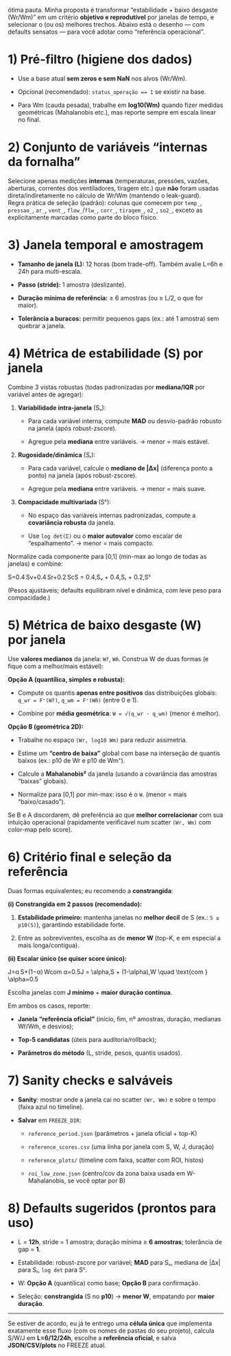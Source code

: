 ótima pauta. Minha proposta é transformar “estabilidade + baixo desgaste (Wr/Wm)” em um critério **objetivo e reprodutível** por janelas de tempo, e selecionar o (ou os) melhores trechos. Abaixo está o desenho — com defaults sensatos — para você adotar como “referência operacional”.

# 1) Pré-filtro (higiene dos dados)

- Use a base atual **sem zeros e sem NaN** nos alvos (Wr/Wm).
    
- Opcional (recomendado): `status_operação == 1` se existir na base.
    
- Para Wm (cauda pesada), trabalhe em **log10(Wm)** quando fizer medidas geométricas (Mahalanobis etc.), mas reporte sempre em escala linear no final.
    

# 2) Conjunto de variáveis “internas da fornalha”

Selecione apenas medições **internas** (temperaturas, pressões, vazões, aberturas, correntes dos ventiladores, tiragem etc.) que **não** foram usadas direta/indiretamente no cálculo de Wr/Wm (mantendo o leak-guard).  
Regra prática de seleção (padrão): colunas que comecem por `temp_`, `pressao_`, `ar_`, `vent_`, `flow_`/`flw_`, `corr_`, `tiragem_`, `o2_`, `so2_`, exceto as explicitamente marcadas como parte do bloco físico.

# 3) Janela temporal e amostragem

- **Tamanho de janela (L):** 12 horas (bom trade-off). Também avalie L=6h e 24h para multi-escala.
    
- **Passo (stride):** 1 amostra (deslizante).
    
- **Duração mínima de referência:** ≥ 6 amostras (ou ≥ L/2, o que for maior).
    
- **Tolerância a buracos:** permitir pequenos gaps (ex.: até 1 amostra) sem quebrar a janela.
    

# 4) Métrica de **estabilidade** (S) por janela

Combine 3 vistas robustas (todas padronizadas por **mediana/IQR** por variável antes de agregar):

1. **Variabilidade intra-janela** (Sᵥ):
    
    - Para cada variável interna, compute **MAD** ou desvio-padrão robusto na janela (após robust-zscore).
        
    - Agregue pela **mediana** entre variáveis. → menor = mais estável.
        
2. **Rugosidade/dinâmica** (Sᵣ):
    
    - Para cada variável, calcule o **mediano de |Δx|** (diferença ponto a ponto) na janela (após robust-zscore).
        
    - Agregue pela **mediana** entre variáveis. → menor = mais suave.
        
3. **Compacidade multivariada** (Sᶜ):
    
    - No espaço das variáveis internas padronizadas, compute a **covariância robusta** da janela.
        
    - Use `log det(Σ)` ou o **maior autovalor** como escalar de “espalhamento”. → menor = mais compacto.
        

Normalize cada componente para [0,1] (min-max ao longo de todas as janelas) e combine:

S=0.4 Sv+0.4 Sr+0.2 ScS = 0.4\,Sᵥ + 0.4\,Sᵣ + 0.2\,Sᶜ

(Pesos ajustáveis; defaults equilibram nível e dinâmica, com leve peso para compacidade.)

# 5) Métrica de **baixo desgaste** (W) por janela

Use **valores medianos** da janela: `Wr̃`, `Wm̃`. Construa W de duas formas (e fique com a melhor/mais estável):

**Opção A (quantílica, simples e robusta):**

- Compute os quantis **apenas entre positivos** das distribuições globais:  
    `q_wr = F⁺(Wr̃)`, `q_wm = F⁺(Wm̃)` (entre 0 e 1).
    
- Combine por **média geométrica**: `W = √(q_wr · q_wm)` (menor é melhor).
    

**Opção B (geométrica 2D):**

- Trabalhe no espaço `(Wr, log10 Wm)` para reduzir assimetria.
    
- Estime um **“centro de baixa”** global com base na interseção de quantis baixos (ex.: p10 de Wr e p10 de Wm⁺).
    
- Calcule a **Mahalanobis²** da janela (usando a covariância das amostras “baixas” globais).
    
- Normalize para [0,1] por min-max: isso é o `W`. (menor = mais “baixo/casado”).
    

Se B e A discordarem, dê preferência ao que **melhor correlacionar** com sua intuição operacional (rapidamente verificável num scatter `(Wr, Wm)` com color-map pelo score).

# 6) Critério final e seleção da referência

Duas formas equivalentes; eu recomendo a **constrangida**:

**(i) Constrangida em 2 passos (recomendado):**

1. **Estabilidade primeiro:** mantenha janelas no **melhor decil** de S (ex.: `S ≤ p10(S)`), garantindo estabilidade forte.
    
2. Entre as sobreviventes, escolha as de **menor W** (top-K, e em especial a mais longa/contígua).
    

**(ii) Escalar único (se quiser score único):**

J=α S+(1−α) Wcom α=0.5J = \alpha\,S + (1-\alpha)\,W \quad \text{com } \alpha=0.5

Escolha janelas com **J mínimo** + **maior duração contínua**.

Em ambos os casos, reporte:

- **Janela “referência oficial”** (início, fim, nº amostras, duração, medianas Wr̃/Wm̃, e desvios);
    
- **Top-5 candidatas** (úteis para auditoria/rollback);
    
- **Parâmetros do método** (L, stride, pesos, quantis usados).
    

# 7) Sanity checks e salváveis

- **Sanity**: mostrar onde a janela cai no scatter `(Wr, Wm)` e sobre o tempo (faixa azul no timeline).
    
- **Salvar** em `FREEZE_DIR`:
    
    - `reference_period.json` (parâmetros + janela oficial + top-K)
        
    - `reference_scores.csv` (uma linha por janela com S, W, J, duração)
        
    - `reference_plots/` (timeline com faixa, scatter com ROI, histos)
        
    - `roi_low_zone.json` (centro/cov da zona baixa usada em W-Mahalanobis, se você optar por B)
        

# 8) Defaults sugeridos (prontos para uso)

- L = **12h**, stride = 1 amostra; duração mínima ≥ **6 amostras**; tolerância de gap = **1**.
    
- Estabilidade: robust-zscore por variável; **MAD** para Sᵥ, mediana de |Δx| para Sᵣ, `log det` para Sᶜ.
    
- W: **Opção A** (quantílica) como base; **Opção B** para confirmação.
    
- Seleção: **constrangida** (S no **p10**) → **menor W**, empatando por **maior duração**.
    

---

Se estiver de acordo, eu já te entrego uma **célula única** que implementa exatamente esse fluxo (com os nomes de pastas do seu projeto), calcula S/W/J em **L=6/12/24h**, escolhe a **referência oficial**, e salva **JSON/CSV/plots** no FREEZE atual.
